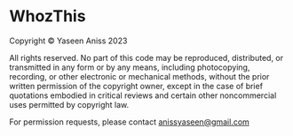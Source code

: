 # WhozThis

Copyright © Yaseen Aniss 2023

All rights reserved. No part of this code may be reproduced, distributed, or transmitted in any form or by any means, including photocopying, recording, or other electronic or mechanical methods, without the prior written permission of the copyright owner, except in the case of brief quotations embodied in critical reviews and certain other noncommercial uses permitted by copyright law.

For permission requests, please contact anissyaseen@gmail.com
